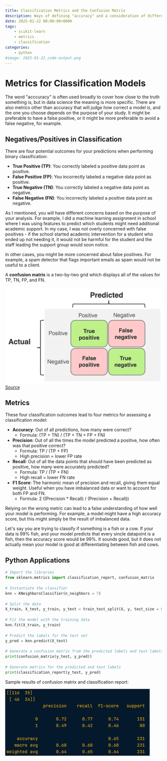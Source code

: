 ```yaml
---
title: Classification Metrics and the Confusion Matrix
description: Ways of defining "accuracy" and a consideration of different concerns
date: 2025-01-22 00:00:00+0000
tags: 
    - scikit-learn
    - metrics
    - classification
categories:
    - python
#image: 2025-01-22_code-output.png
---
```


# Metrics for Classification Models

The word "acccuracy" is often used broadly to cover how close to the truth something is, but in data science the meaning is more specific. There are also metrics other than accuracy that will judge how correct a model is, and the one you choose depends on the purpose of your study. It might be preferable to have a false positive, or it might be more preferable to avoid a false negative, for example. 

## Negatives/Positives in Classification
There are four potential outcomes for your predictions when performing binary classification: 
* **True Positive (TP)**: You correctly labeled a positive data point as positive. 
* **False Positive (FP)**: You incorrectly labeled a negative data point as positive. 
* **True Negative (TN)**: You correctly labeled a negative data point as negative. 
* **False Negative (FN)**: You incorrectly labeled a positive data point as negative. 

As I mentioned, you will have different concerns based on the purpose of your analysis. For example, I did a machine learning assignment in school where I was using features to predict which students might need additional academic support. In my case, I was not overly concerned with false positives - if the school started academic intervention for a student who ended up not needing it, it would not be harmful for the student and the staff leading the support group would soon notice. 

In other cases, you might be more concerned about false positives. For example, a spam detector that flags important emails as spam would not be useful to a client. 

A **confusion matrix** is a two-by-two grid which displays all of the values for TP, TN, FP, and FN.

![Confusion matrix](2025-01-22_confusion-matrix.png)
[Source](https://rumn.medium.com/precision-recall-and-f1-explained-with-10-ml-use-case-6ef2fbe458e5)

## Metrics

These four classification outcomes lead to four metrics for assessing a classification model:

* **Accuracy**: Out of all predictions, how many were correct?
    * Formula: (TP + TN) / (TP + TN + FP + FN)
* **Precision**: Out of all the times the model predicted a positive, how often was that positive correct?
    * Formula: TP / (TP + FP)
    * High precision = lower FP rate
* **Recall**: Out of all the data points that should have been predicted as positive, how many were accurately predicted?
    * Formula: TP / (TP + FN)
    * High recall = lower FN rate
* **F1 Score**: The harmonic mean of precision and recall, giving them equal weight. Useful when you have imbalanced data or want to account for both FP and FN. 
    * Formula: 2 ((Precision * Recall) / (Precision + Recall))

Relying on the wrong metric can lead to a false understanding of how well your model is performing. For example, a model might have a high accuracy score, but this might simply be the result of imbalanced data. 

Let's say you are trying to classify if something is a fish or a cow. If your data is 99% fish, and your model predicts that every sincle datapoint is a fish, then the accuracy score would be 99%. It sounds good, but it does not actually mean your model is good at differentiating between fish and cows. 

## Python Applications

```python
# Import the libraries
from sklearn.metrics import classification_report, confusion_matrix

# Instantiate the classifier
knn = KNeighborsClassifier(n_neighbors = 7)

# Split the data
X_train, X_test, y_train, y_test = train_test_split(X, y, test_size = 0.4, random_state = 99)

# Fit the model with the training data
knn.fit(X_train, y_train)

# Predict the labels for the test set
y_pred = knn.predict(X_test)

# Generate a confusion matrix from the predicted labels and test labels
print(confusion_matrix(y_test, y_pred))

# Generate metrics for the predicted and test labels
print(classification_report(y_test, y_pred)

```

Sample results of confusion matrix and classification report: 

![code output](2025-01-22_code-output.png)

